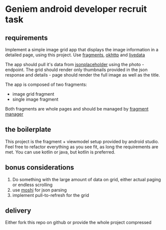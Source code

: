 # Geniem android developer recruit task  


## requirements
Implement a simple image grid app that displays the image information in a detailed page, using this
project. Use [fragments](https://developer.android.com/guide/components/fragments), [okhttp](https://github.com/square/okhttp)
and [livedata](https://developer.android.com/topic/libraries/architecture/livedata)

The app should pull it's data from [jsonplaceholder](https://jsonplaceholder.typicode.com/) using the
photo - endpoint. The grid should render only thumbnails provided in the json response and details - page
should render the full image as well as the title.  

The app is composed of two fragments:
- image grid fragment
- single image fragment   

Both fragments are whole pages and should be managed by [fragment manager](https://developer.android.com/reference/android/support/v4/app/FragmentManager)

## the boilerplate
This project is the fragment + viewmodel setup provided by android studio. Feel free to refactor
everything as you see fit, as long the requirements are met. You can use kotlin or java, but kotlin
is preferred.

## bonus considerations

1) Do something with the large amount of data on grid, either actual paging or endless scrolling  
2) use [moshi](https://github.com/square/moshi) for json parsing
3) implement pull-to-refresh for the grid 

## delivery  

Either fork this repo on github or provide the whole project compressed     


